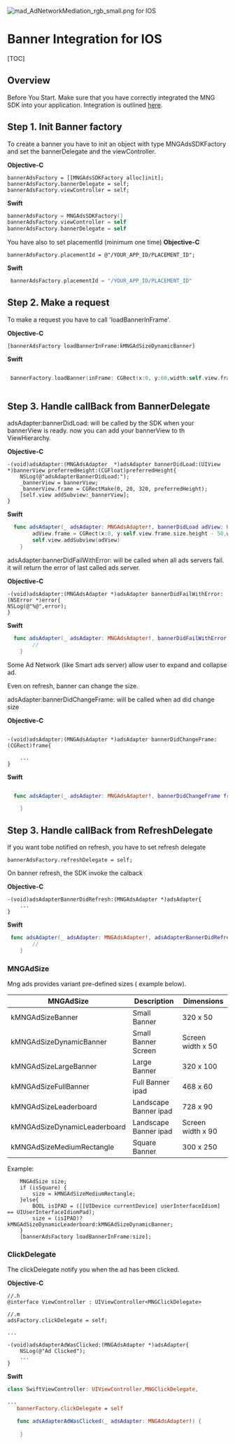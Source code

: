 ![mad_AdNetworkMediation_rgb_small.png](https://bitbucket.org/repo/GyRXRR/images/3981639300-mad_AdNetworkMediation_rgb_small.png) for IOS


# Banner Integration for IOS

[TOC]

## Overview
Before You Start. Make sure that you have correctly integrated the MNG SDK into your application. Integration is outlined [here](https://bitbucket.org/mngcorp/mngads-demo-ios/wiki/setup).

## Step 1. Init Banner factory

To create a banner you have to init an object with type MNGAdsSDKFactory and set the bannerDelegate and the viewController.

**Objective-C**

```objc
bannerAdsFactory = [[MNGAdsSDKFactory alloc]init];
bannerAdsFactory.bannerDelegate = self;
bannerAdsFactory.viewController = self;
```
**Swift**

```Swift
bannerAdsFactory = MNGAdsSDKFactory()
bannerAdsFactory.viewController = self
bannerAdsFactory.bannerDelegate = self
```
You have also to set placementId (minimum one time)
**Objective-C**

```objc
bannerAdsFactory.placementId = @"/YOUR_APP_ID/PLACEMENT_ID";
```
**Swift**

```Swift
 bannerAdsFactory.placementId = "/YOUR_APP_ID/PLACEMENT_ID"
```

## Step 2. Make a request
To make a request you have to call 'loadBannerInFrame'.

**Objective-C**

```objc
[bannerAdsFactory loadBannerInFrame:kMNGAdSizeDynamicBanner]

```

**Swift**

```Swift

 bannerFactory.loadBanner(inFrame: CGRect(x:0, y:60,width:self.view.frame.size.width,height: 50), withPreferences: preference)
 
```



## Step 3. Handle callBack from BannerDelegate
adsAdapter:bannerDidLoad: will be called by the SDK when your bannerView is ready. now you can add your bannerView to th ViewHierarchy.

**Objective-C**

```objc
-(void)adsAdapter:(MNGAdsAdapter  *)adsAdapter bannerDidLoad:(UIView  *)bannerView preferredHeight:(CGFloat)preferredHeight{
    NSLog(@"adsAdapterBannerDidLoad:");
    _bannerView = bannerView;
    _bannerView.frame = CGRectMake(0, 20, 320, preferredHeight);
    [self.view addSubview:_bannerView];
}
```
**Swift**

```Swift
  func adsAdapter(_ adsAdapter: MNGAdsAdapter!, bannerDidLoad adView: UIView!, preferredHeight: CGFloat) {
        adView.frame = CGRect(x:0, y:self.view.frame.size.height - 50,width:self.view.frame.size.width,height: 50)
        self.view.addSubview(adView)
    }
```


adsAdapter:bannerDidFailWithError: will be called when all ads servers fail. it will return the error of last called ads server.

**Objective-C**

```objc
-(void)adsAdapter:(MNGAdsAdapter *)adsAdapter bannerDidFailWithError:(NSError *)error{
NSLog(@"%@",error);
}
```
**Swift**

```Swift
  func adsAdapter(_ adsAdapter: MNGAdsAdapter!, bannerDidFailWithError error: Error!) {
        //
    }
```

Some Ad Network (like Smart ads server) allow user to expand and collapse ad.

Even on refresh, banner can change the size.

adsAdapter:bannerDidChangeFrame: will be called when ad did change size

**Objective-C**

```objc

-(void)adsAdapter:(MNGAdsAdapter *)adsAdapter bannerDidChangeFrame:(CGRect)frame{

    ...
}

```
**Swift**

```Swift

  func adsAdapter(_ adsAdapter: MNGAdsAdapter!, bannerDidChangeFrame frame: CGRect) {

    }
```

## Step 3.  Handle callBack from RefreshDelegate
If you want tobe notified on refresh, you have to set refresh delegate

```objc
bannerAdsFactory.refreshDelegate = self;
```
On banner refresh, the SDK invoke the calback

**Objective-C**

```objc
-(void)adsAdapterBannerDidRefresh:(MNGAdsAdapter *)adsAdapter{
    ...
}
```

**Swift**

```swift
 func adsAdapter(_ adsAdapter: MNGAdsAdapter!, adsAdapterBannerDidRefresh) {
        //
    }

```

### MNGAdSize
Mng ads provides variant pre-defined sizes ( example below).

| MNGAdSize | Description |Dimensions 
| --- | --- | --- |
| kMNGAdSizeBanner	| Small Banner	 | 320 x 50 |
| kMNGAdSizeDynamicBanner  | Small Banner Screen |Screen width x 50 |
| kMNGAdSizeLargeBanner   | Large Banner	 |320 x 100 |
| kMNGAdSizeFullBanner |Full Banner ipad| 468 x 60 |
| kMNGAdSizeLeaderboard	| Landscape Banner ipad | 728 x 90|
| kMNGAdSizeDynamicLeaderboard	| Landscape Banner ipad | Screen width x 90 |
| kMNGAdSizeMediumRectangle | Square Banner	 | 300 x 250 |



Example:

```objc
    MNGAdSize size;
    if (isSquare) {
        size = kMNGAdSizeMediumRectangle;
    }else{
        BOOL isIPAD = ([[UIDevice currentDevice] userInterfaceIdiom] == UIUserInterfaceIdiomPad);
        size = (isIPAD)?kMNGAdSizeDynamicLeaderboard:kMNGAdSizeDynamicBanner;
    }
    [bannerAdsFactory loadBannerInFrame:size];
```

### ClickDelegate
The clickDelegate notify you when the ad has been clicked.

**Objective-C**

```objc
//.h
@interface ViewController : UIViewController<MNGClickDelegate>

//.m
adsFactory.clickDelegate = self;

...

-(void)adsAdapterAdWasClicked:(MNGAdsAdapter *)adsAdapter{
    NSLog(@"Ad Clicked");
    ...
}
```
**Swift**

```Swift
class SwiftViewController: UIViewController,MNGClickDelegate,

...
   bannerFactory.clickDelegate = self

   func adsAdapterAdWasClicked(_ adsAdapter: MNGAdsAdapter!) {
        
    }
    
```
